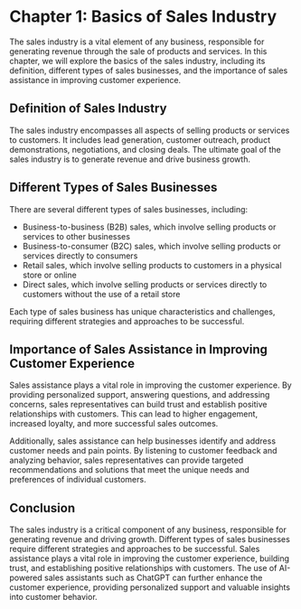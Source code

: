 Chapter 1: Basics of Sales Industry
===================================

The sales industry is a vital element of any business, responsible for generating revenue through the sale of products and services. In this chapter, we will explore the basics of the sales industry, including its definition, different types of sales businesses, and the importance of sales assistance in improving customer experience.

Definition of Sales Industry
----------------------------

The sales industry encompasses all aspects of selling products or services to customers. It includes lead generation, customer outreach, product demonstrations, negotiations, and closing deals. The ultimate goal of the sales industry is to generate revenue and drive business growth.

Different Types of Sales Businesses
-----------------------------------

There are several different types of sales businesses, including:

* Business-to-business (B2B) sales, which involve selling products or services to other businesses
* Business-to-consumer (B2C) sales, which involve selling products or services directly to consumers
* Retail sales, which involve selling products to customers in a physical store or online
* Direct sales, which involve selling products or services directly to customers without the use of a retail store

Each type of sales business has unique characteristics and challenges, requiring different strategies and approaches to be successful.

Importance of Sales Assistance in Improving Customer Experience
---------------------------------------------------------------

Sales assistance plays a vital role in improving the customer experience. By providing personalized support, answering questions, and addressing concerns, sales representatives can build trust and establish positive relationships with customers. This can lead to higher engagement, increased loyalty, and more successful sales outcomes.

Additionally, sales assistance can help businesses identify and address customer needs and pain points. By listening to customer feedback and analyzing behavior, sales representatives can provide targeted recommendations and solutions that meet the unique needs and preferences of individual customers.

Conclusion
----------

The sales industry is a critical component of any business, responsible for generating revenue and driving growth. Different types of sales businesses require different strategies and approaches to be successful. Sales assistance plays a vital role in improving the customer experience, building trust, and establishing positive relationships with customers. The use of AI-powered sales assistants such as ChatGPT can further enhance the customer experience, providing personalized support and valuable insights into customer behavior.

